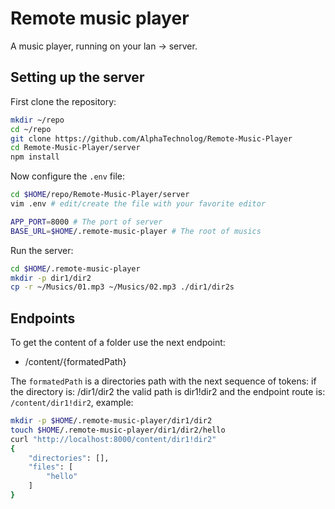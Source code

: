 # Remote music player

A music player, running on your lan -> server.

## Setting up the server

First clone the repository:

```sh
mkdir ~/repo
cd ~/repo
git clone https://github.com/AlphaTechnolog/Remote-Music-Player
cd Remote-Music-Player/server
npm install
```

Now configure the `.env` file:

```sh
cd $HOME/repo/Remote-Music-Player/server
vim .env # edit/create the file with your favorite editor
```

```bash
APP_PORT=8000 # The port of server
BASE_URL=$HOME/.remote-music-player # The root of musics
```

Run the server:

```sh
cd $HOME/.remote-music-player
mkdir -p dir1/dir2
cp -r ~/Musics/01.mp3 ~/Musics/02.mp3 ./dir1/dir2s
```

## Endpoints

To get the content of a folder use the next endpoint:

- /content/{formatedPath}

The `formatedPath` is a directories path with the next
sequence of tokens: if the directory is: /dir1/dir2
the valid path is dir1!dir2 and the endpoint route is:
`/content/dir1!dir2`, example:

```sh
mkdir -p $HOME/.remote-music-player/dir1/dir2
touch $HOME/.remote-music-player/dir1/dir2/hello
curl "http://localhost:8000/content/dir1!dir2"
{
    "directories": [],
    "files": [
        "hello"
    ]
}
```
